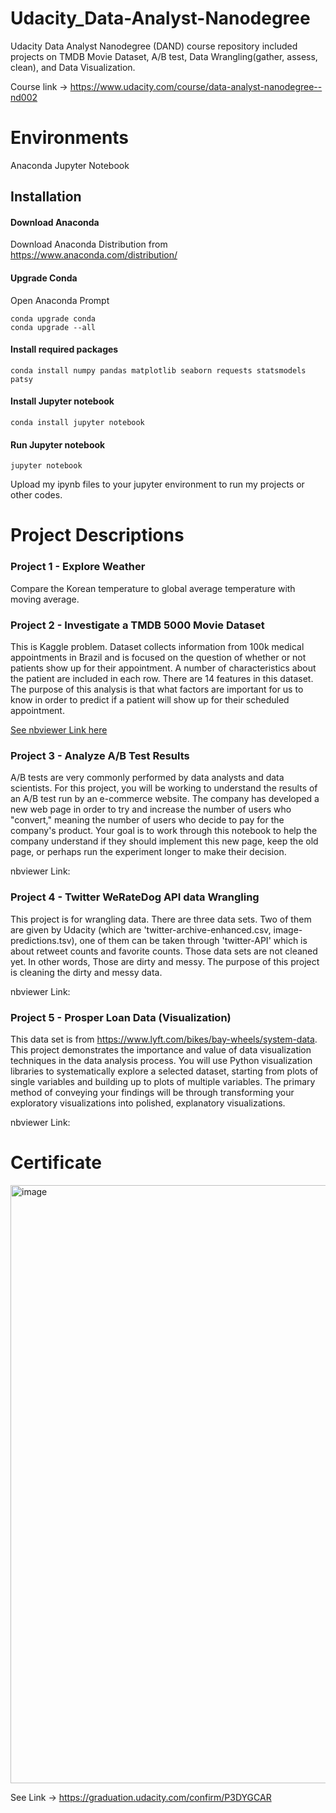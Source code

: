 # Udacity_Data-Analyst-Nanodegree
Udacity Data Analyst Nanodegree (DAND) course repository included projects on TMDB Movie Dataset, A/B test, Data Wrangling(gather, assess, clean), and Data Visualization.

Course link ->  https://www.udacity.com/course/data-analyst-nanodegree--nd002

# Environments
Anaconda Jupyter Notebook

## Installation

#### Download Anaconda
Download Anaconda Distribution from https://www.anaconda.com/distribution/

#### Upgrade Conda
Open Anaconda Prompt
```
conda upgrade conda
conda upgrade --all
```

#### Install required packages
```
conda install numpy pandas matplotlib seaborn requests statsmodels patsy
```

#### Install Jupyter notebook
```
conda install jupyter notebook
```
#### Run Jupyter notebook
```
jupyter notebook
```

Upload my ipynb files to your jupyter environment to run my projects or other codes.

# Project Descriptions

### Project 1 - Explore Weather
Compare the Korean temperature to global average temperature with moving average.

### Project 2 - Investigate a TMDB 5000 Movie Dataset
This is Kaggle problem. Dataset collects information from 100k medical appointments in Brazil and is focused on the question of whether or not patients show up for their appointment. A number of characteristics about the patient are included in each row. There are 14 features in this dataset. The purpose of this analysis is that what factors are important for us to know in order to predict if a patient will show up for their scheduled appointment.

[See nbviewer Link here](https://nbviewer.org/github/nare0317/Udacity_Data-Analyst-Nanodegree/blob/main/Project%202%20-%20EDA%20-%20Investigate%20a%20TMDB%205000%20Movie%20Dataset/Investigate%20a%20TMDB%205000%20Movie%20Dataset_v4.ipynb)

### Project 3 - Analyze A/B Test Results
A/B tests are very commonly performed by data analysts and data scientists. For this project, you will be working to understand the results of an A/B test run by an e-commerce website. The company has developed a new web page in order to try and increase the number of users who "convert," meaning the number of users who decide to pay for the company's product. Your goal is to work through this notebook to help the company understand if they should implement this new page, keep the old page, or perhaps run the experiment longer to make their decision.

nbviewer Link:

### Project 4 - Twitter WeRateDog API data Wrangling
This project is for wrangling data. There are three data sets. Two of them are given by Udacity (which are 'twitter-archive-enhanced.csv, image-predictions.tsv), one of them can be taken through 'twitter-API' which is about retweet counts and favorite counts. Those data sets are not cleaned yet. In other words, Those are dirty and messy. The purpose of this project is cleaning the dirty and messy data.

nbviewer Link: 

### Project 5 - Prosper Loan Data (Visualization)
This data set is from https://www.lyft.com/bikes/bay-wheels/system-data. This project demonstrates the importance and value of data visualization techniques in the data analysis process. You will use Python visualization libraries to systematically explore a selected dataset, starting from plots of single variables and building up to plots of multiple variables. The primary method of conveying your findings will be through transforming your exploratory visualizations into polished, explanatory visualizations.

nbviewer Link:

# Certificate
<img width="957" alt="image" src="https://user-images.githubusercontent.com/40656125/156870079-a002f084-e189-4986-903e-f07875f67b94.png">

See Link -> https://graduation.udacity.com/confirm/P3DYGCAR
